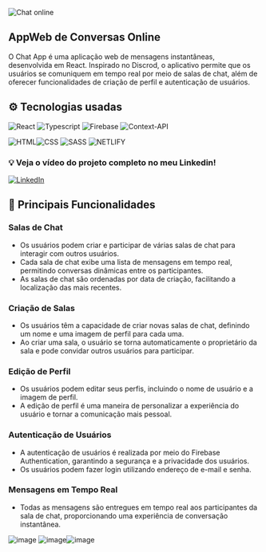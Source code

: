 ![Chat online](https://github.com/Dhriel/chat-online/assets/92495012/826ef193-5980-44dc-b866-bc878cead115)

## AppWeb de Conversas Online
O Chat App é uma aplicação web de mensagens instantâneas, desenvolvida em React. Inspirado no Discrod, o aplicativo permite que os usuários se comuniquem em tempo real por meio de salas de chat, além de oferecer funcionalidades de criação de perfil e autenticação de usuários.

## ⚙️ Tecnologias usadas

![React](https://img.shields.io/badge/react-%2320232a.svg?style=for-the-badge&logo=react&logoColor=%2361DAFB) ![Typescript](https://img.shields.io/badge/TypeScript-007ACC?style=for-the-badge&logo=typescript&logoColor=white) 
![Firebase](https://img.shields.io/badge/Firebase-039BE5?style=for-the-badge&logo=Firebase&logoColor=white) ![Context-API](https://img.shields.io/badge/Context--Api-000000?style=for-the-badge&logo=react)

![HTML](https://img.shields.io/badge/HTML5-E34F26?style=for-the-badge&logo=html5&logoColor=white)![CSS](https://img.shields.io/badge/CSS3-1572B6?style=for-the-badge&logo=css3&logoColor=white)
![SASS](https://img.shields.io/badge/Sass-CC6699?style=for-the-badge&logo=sass&logoColor=white)
![NETLIFY](https://img.shields.io/badge/Netlify-00C7B7?style=for-the-badge&logo=netlify&logoColor=white)


### 💡 Veja o vídeo do projeto completo no meu Linkedin! 

[![LinkedIn](https://img.shields.io/badge/linkedin-%230077B5.svg?style=for-the-badge&logo=linkedin&logoColor=white)](https://www.linkedin.com/feed/update/urn:li:activity:7132425052288921600/)


## 📌 Principais Funcionalidades
### Salas de Chat
- Os usuários podem criar e participar de várias salas de chat para interagir com outros usuários.
- Cada sala de chat exibe uma lista de mensagens em tempo real, permitindo conversas dinâmicas entre os participantes.
- As salas de chat são ordenadas por data de criação, facilitando a localização das mais recentes.

### Criação de Salas
- Os usuários têm a capacidade de criar novas salas de chat, definindo um nome e uma imagem de perfil para cada uma.
- Ao criar uma sala, o usuário se torna automaticamente o proprietário da sala e pode convidar outros usuários para participar.

### Edição de Perfil
- Os usuários podem editar seus perfis, incluindo o nome de usuário e a imagem de perfil.
- A edição de perfil é uma maneira de personalizar a experiência do usuário e tornar a comunicação mais pessoal.

### Autenticação de Usuários
- A autenticação de usuários é realizada por meio do Firebase Authentication, garantindo a segurança e a privacidade dos usuários.
- Os usuários podem fazer login utilizando endereço de e-mail e senha.

### Mensagens em Tempo Real
- Todas as mensagens são entregues em tempo real aos participantes da sala de chat, proporcionando uma experiência de conversação instantânea.

![image](https://github.com/Dhriel/chat-online/assets/92495012/3254ced6-3e7c-445f-bbf6-43f91e7a46d1)
![image](https://github.com/Dhriel/chat-online/assets/92495012/3574db80-c4f0-4db8-a215-2b6a390d7a90)![image](https://github.com/Dhriel/chat-online/assets/92495012/1bdccde8-651b-4166-a76e-0189b6d98aee)


 
